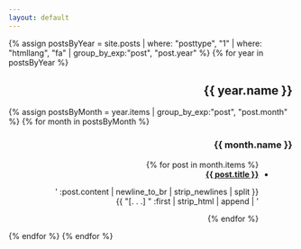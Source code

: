 ```yaml
---
layout: default
---
```

 
{% assign postsByYear = site.posts | where: "posttype", "1" | where: "htmllang", "fa" | group_by_exp:"post", "post.year" %}
{% for year in postsByYear %}
<h2 dir="rtl">
{{ year.name }}
</h2>
    {% assign postsByMonth = year.items | group_by_exp:"post", "post.month" %}
    {% for month in postsByMonth %}
<h3 dir="rtl">
{{ month.name }}
</h3>
<div dir="rtl">
<ul style="margin-right: 20px;">
{% for post in month.items %}
<li><div> <a style="font-weight:bold" href="{{ post.url }}" >{{ post.title }}</a> 
<p>
{{ post.content | newline_to_br | strip_newlines | split: '<br />' | first | strip_html | append: " [. . .]" }}</p></div></li>
	{% endfor %}
</ul>
</div>
    {% endfor %}
{% endfor %}